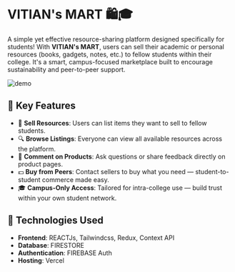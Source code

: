 # VITIAN's MART 🛍️🎓

A simple yet effective resource-sharing platform designed specifically for students! With **VITIAN's MART**, users can sell their academic or personal resources (books, gadgets, notes, etc.) to fellow students within their college. It's a smart, campus-focused marketplace built to encourage sustainability and peer-to-peer support.


![demo](https://miro.medium.com/v2/resize:fit:1100/format:webp/1*0N8CVKix7OGfBDsgh9DzrQ.gif)


## 🔑 Key Features

- 🛒 **Sell Resources**: Users can list items they want to sell to fellow students.
- 🔍 **Browse Listings**: Everyone can view all available resources across the platform.
- 💬 **Comment on Products**: Ask questions or share feedback directly on product pages.
- 💵 **Buy from Peers**: Contact sellers to buy what you need — student-to-student commerce made easy.
- 🎓 **Campus-Only Access**: Tailored for intra-college use — build trust within your own student network.

## 🚀 Technologies Used

- **Frontend**: REACTJs, Tailwindcss, Redux, Context API
- **Database**: FIRESTORE
- **Authentication**: FIREBASE Auth
- **Hosting**: Vercel
